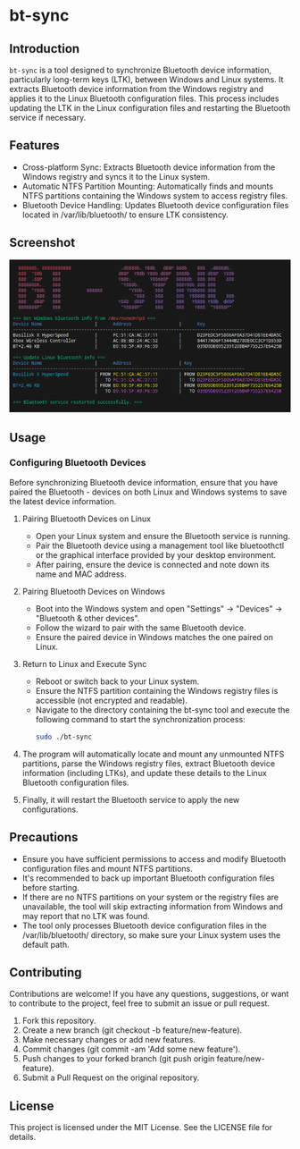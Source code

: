 # bt-sync

## Introduction
`bt-sync` is a tool designed to synchronize Bluetooth device information, particularly long-term keys (LTK), between Windows and Linux systems. It extracts Bluetooth device information from the Windows registry and applies it to the Linux Bluetooth configuration files. This process includes updating the LTK in the Linux configuration files and restarting the Bluetooth service if necessary.

## Features
- Cross-platform Sync: Extracts Bluetooth device information from the Windows registry and syncs it to the Linux system.
- Automatic NTFS Partition Mounting: Automatically finds and mounts NTFS partitions containing the Windows system to access registry files.
- Bluetooth Device Handling: Updates Bluetooth device configuration files located in /var/lib/bluetooth/ to ensure LTK consistency.

## Screenshot
![screenshot](screenshot.png)

## Usage
### Configuring Bluetooth Devices
Before synchronizing Bluetooth device information, ensure that you have paired the Bluetooth - devices on both Linux and Windows systems to save the latest device information.

1. Pairing Bluetooth Devices on Linux
    - Open your Linux system and ensure the Bluetooth service is running.
    - Pair the Bluetooth device using a management tool like bluetoothctl or the graphical interface provided by your desktop environment.
    - After pairing, ensure the device is connected and note down its name and MAC address.

1. Pairing Bluetooth Devices on Windows
    - Boot into the Windows system and open "Settings" -> "Devices" -> "Bluetooth & other devices".
    - Follow the wizard to pair with the same Bluetooth device.
    - Ensure the paired device in Windows matches the one paired on Linux.

1. Return to Linux and Execute Sync
    - Reboot or switch back to your Linux system.
    - Ensure the NTFS partition containing the Windows registry files is accessible (not encrypted and readable).
    - Navigate to the directory containing the bt-sync tool and execute the following command to start the synchronization process:
        ```bash
        sudo ./bt-sync
        ```

1. The program will automatically locate and mount any unmounted NTFS partitions, parse the Windows registry files, extract Bluetooth device information (including LTKs), and update these details to the Linux Bluetooth configuration files.
1. Finally, it will restart the Bluetooth service to apply the new configurations.

## Precautions
 - Ensure you have sufficient permissions to access and modify Bluetooth configuration files and mount NTFS partitions.
 - It's recommended to back up important Bluetooth configuration files before starting.
 - If there are no NTFS partitions on your system or the registry files are unavailable, the tool will skip extracting information from Windows and may report that no LTK was found.
 - The tool only processes Bluetooth device configuration files in the /var/lib/bluetooth/ directory, so make sure your Linux system uses the default path.

## Contributing
Contributions are welcome! If you have any questions, suggestions, or want to contribute to the project, feel free to submit an issue or pull request.

1. Fork this repository.
1. Create a new branch (git checkout -b feature/new-feature).
1. Make necessary changes or add new features.
1. Commit changes (git commit -am 'Add some new feature').
1. Push changes to your forked branch (git push origin feature/new-feature).
1. Submit a Pull Request on the original repository.

## License
This project is licensed under the MIT License. See the LICENSE file for details.

